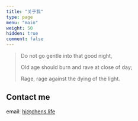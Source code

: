 ```yaml
---
title: "关于我"
type: page
menu: "main"
weight: 50
hidden: true
comment: false
---
```


> Do not go gentle into that good night,
>
> Old age should burn and rave at close of day;
>
> Rage, rage against the dying of the light.

## Contact me

email: hi@chens.life
